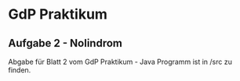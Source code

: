# GdP Praktikum 

## Aufgabe 2 - Nolindrom

Abgabe für Blatt 2 vom GdP Praktikum - Java Programm ist in /src zu finden.
